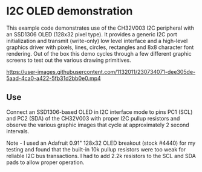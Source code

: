 # I2C OLED demonstration
This example code demonstrates use of the CH32V003 I2C peripheral with an SSD1306
OLED (128x32 pixel type). It provides a generic I2C port initialization and
transmit (write-only) low level interface and a high-level graphics driver with
pixels, lines, circles, rectangles and 8x8 character font rendering. Out of the
box this demo cycles through a few different graphic screens to test out the
various drawing primitives.


https://user-images.githubusercontent.com/1132011/230734071-dee305de-5aad-4ca0-a422-5fb31d2bb0e0.mp4


## Use
Connect an SSD1306-based OLED in I2C interface mode to pins PC1 (SCL) and PC2 (SDA)
of the CH32V003 with proper I2C pullup resistors and observe the various graphic
images that cycle at approximately 2 second intervals.

Note - I used an Adafruit 0.91" 128x32 OLED breakout (stock #4440) for my testing
and found that the built-in 10k pullup resistors were too weak for reliable I2C
bus transactions. I had to add 2.2k resistors to the SCL and SDA pads to allow
proper operation.


